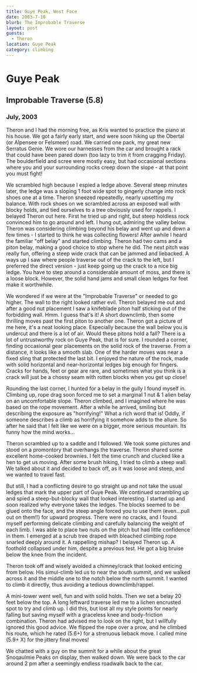 ```yaml
---
title: Guye Peak, West Face
date: 2003-7-10
blurb: The Improbable Traverse
layout: post
guests:
  - Theron
location: Guye Peak
category: climbing
---
```


<h1>Guye Peak</h1>
<h2>Improbable Traverse (5.8)</h2>
<h3>July, 2003</h3>

Theron and I had the morning free, as Kris wanted to practice the piano at his house. We got a fairly 
early start, and were soon hiking up the Obertal (or Alpensee or Felsmeer) road. We carried one pack, 
my great new Serratus Genie. We wore our harnesses from the car and brought a rack that could have 
been pared down (too lazy to trim it from cragging Friday). The boulderfield and scree were mostly 
easy, but had occasional sections where you and your surrounding rocks creep down the slope - at 
that point you must fight! 


We scrambled high because I espied a ledge above. Several steep minutes later, the ledge was a sloping 
1 foot wide spot to gingerly change into rock shoes one at a time. Theron sneezed repeatedly, nearly 
upsetting my balance. With rock shoes on we scrambled across an exposed wall with blocky holds, and 
tied ourselves to a tree obviously used for rappels. I belayed Theron out here. First he tried up 
and right, but steep holdless rock convinced him to go around and left. I hung out, admiring the 
valley below. Theron was considering climbing beyond his belay and went up and down a few times - 
I started to think he was collecting flowers! After awhile I heard the familiar "off belay" and 
started climbing. Theron had two cams and a piton belay, making a good choice to stop where he did. 
The next pitch was really fun, offering a steep wide crack that can be jammed and liebacked. A ways 
up I saw where people traverse out of the crack to the left, but I preferred the direct version - 
just keep going up the crack to a nice big ledge. You have to step around a considerable amount of 
moss, and there is a loose block. However, the solid hand jams and small clean ledges for feet make it worthwhile.


We wondered if we were at the "Improbable Traverse" or needed to go higher. The wall to the right looked
rather evil. Theron belayed me out and after a good nut placement I saw a knifeblade piton half 
sticking out of the forbidding wall. Hmm. I guess that's it! A short downclimb, then some 
thrilling moves past the first piton to another one. Theron got a picture of me here, it's 
a neat looking place. Especially because the wall below you is undercut and there is a lot 
of air. Would these pitons hold a fall?
There is a lot of untrustworthy rock on Guye Peak, that is for sure.
I rounded a corner, finding occasional gear placements on the solid
rock of the traverse. From a distance, it looks like a smooth slab.
One of the harder moves was near a fixed sling that protected the
last bit. I enjoyed the nature of the rock, made with solid horizontal
and near-horizontal ledges big enough for fingers. Cracks for 
hands, feet or gear are rare, and sometimes what you think is a crack
will just be a chossy seam with rotten blocks when you get up close!


Rounding the last corner, I hunted for a belay in the gully I found
myself in. Climbing up, rope drag soon forced me to set a marginal
1 nut & 1 alien belay on an uncomfortable slope. Theron climbed, and I imagined where he was 
based on the rope movement. After a while he arrived, smiling but describing the exposure as "horrifying!"
What a rich word that is! Oddly, if someone describes a climb as
horrifying it somehow adds to the allure. So after he said that I felt
like we were on a bigger, more serious mountain. Its funny how the mind works...


Theron scrambled up to a saddle and I followed. We took some pictures
and stood on a promontory that overhangs the traverse. Theron shared some excellent home-cooked 
brownies. I felt the time crunch and clucked like a hen to get us moving. After some brush hiking, 
I tried to climb a steep wall. We talked about it and decided to back off, as it was loose and steep, 
and we wanted to travel fast.


But still, I had a conflicting desire to go straight up and not take the usual ledges that mark the 
upper part of Guye Peak. We continued scrambling up and spied a steep-but-blocky wall that looked 
interesting. I started up and soon realized why everyone takes the ledges. The blocks seemed to be 
glued onto the face, and the steep angle forced you to use them (even...pull out on them!!) for 
upward progress. There were no cracks, and I found myself performing delicate climbing and carefully 
balancing the weight of each limb. I was able to place two nuts on the pitch but had little 
confidence in them. I emerged at a scrub tree
draped with bleached climbing rope snarled deeply around it. A rappelling mishap? I belayed 
Theron up. A foothold collapsed under him, despite a previous test. He got a big bruise below 
the knee from the incident. 


Theron took off and wisely avoided a chimney/crack that looked enticing from below. His simul-climb 
led us to near the south summit, and we walked across it and the middle one to the notch below the 
north summit. I wanted to climb it directly, thus avoiding a tedious downclimb/rappel.


A mini-tower went well, fun and with solid holds. Then we set a belay 20 feet below the top. A long 
leftward traverse led me to a lichen encrusted spot to try and climb up. I did this, but lost all my 
style points for nearly falling but saving myself with a graceless knee and body-friction combination. 
Theron had advised me to look on the right, but I willfully ignored this good advice. We flipped the 
rope over a prow, and he climbed his route, which he rated (5.6+) for a strenuous lieback move. I 
called mine (5.9+ X) for the jittery final moves!


We chatted with a guy on the summit for a while about the great
Snoqaulmie Peaks on display, then walked down. We were back to the car around 2 pm after a seemingly 
endless roadwalk back to the car.


